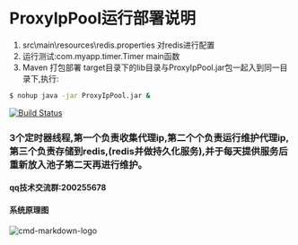 # ProxyIpPool运行部署说明
1. src\main\resources\redis.properties 对redis进行配置
2. 运行测试:com.myapp.timer.Timer   main函数
3. Maven 打包部署
target目录下的lib目录与ProxyIpPool.jar包一起入到同一目录下,执行:
```bash
$ nohup java -jar ProxyIpPool.jar &
```

[![Build Status](https://travis-ci.org/javagaorui5944/ProxyIpPool.svg?branch=master)](https://travis-ci.org/javagaorui5944/ProxyIpPool)

### 3个定时器线程,第一个负责收集代理ip,第二个个负责运行维护代理ip,第三个负责存储到redis,(redis并做持久化服务),并于每天提供服务后重新放入池子第二天再进行维护。
#### qq技术交流群:200255678
#### 系统原理图

![cmd-markdown-logo](http://o9beglkd1.bkt.clouddn.com/proxyippool.png)
